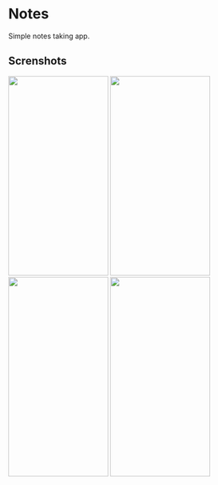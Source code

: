 # Notes
Simple notes taking app.

## Screnshots

<img src="https://user-images.githubusercontent.com/35894390/50425154-0b0d0f80-0897-11e9-94e3-e2c9700b7699.png" width="200" height="400"> <img src="https://user-images.githubusercontent.com/35894390/50425158-15c7a480-0897-11e9-9f92-f869364cdf31.png" width="200" height="400"><br><img src="https://user-images.githubusercontent.com/35894390/50425166-2b3cce80-0897-11e9-9b30-a3eaafdd963a.png" width="200" height="400"> <img src="https://user-images.githubusercontent.com/35894390/50425170-3263dc80-0897-11e9-8dcf-929c04414f20.png" width="200" height="400">


